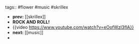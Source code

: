 tags:: #flower #music #skrillex

- **prev:** [[skrillex]]
- **ROCK AND ROLL!**
- {{video https://www.youtube.com/watch?v=eOofWzI3flA}}
- **next:** [[music]]
-